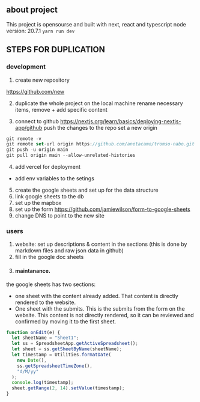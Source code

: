## about project

This project is opensourse and built with next, react and typescript
node version: 20.7.1
`yarn run dev`

## STEPS FOR DUPLICATION

### development

1. create new repository

https://github.com/new

2. duplicate the whole project on the local machine
   rename necessary items, remove + add specific content

3. connect to github
   https://nextjs.org/learn/basics/deploying-nextjs-app/github
   push the changes to the repo
   set a new origin

```js
git remote -v
git remote set-url origin https://github.com/anetacamo/tromso-nabo.git
git push -u origin main
git pull origin main --allow-unrelated-histories
```

4. add vercel for deployment

- add env variables to the setings

5. create the google sheets and set up for the data structure
6. link google sheets to the db
7. set up the mapbox
8. set up the form
   https://github.com/jamiewilson/form-to-google-sheets
9. change DNS to point to the new site

### users

1. website: set up descriptions & content in the sections
   (this is done by markdown files and raw json data in github)
2. fill in the google doc sheets
3. #### maintanance.

the google sheets has two sections:

- one sheet with the content already added. That content is directly rendered to the website.
- One sheet with the submits. This is the submits from the form on the website. This content is not directly rendered, so it can be reviewed and confirmed by moving it to the first sheet.

```js
function onEdit(e) {
  let sheetName = "Sheet1";
  let ss = SpreadsheetApp.getActiveSpreadsheet();
  let sheet = ss.getSheetByName(sheetName);
  let timestamp = Utilities.formatDate(
    new Date(),
    ss.getSpreadsheetTimeZone(),
    "d/M/yy"
  );
  console.log(timestamp);
  sheet.getRange(2, 14).setValue(timestamp);
}
```
